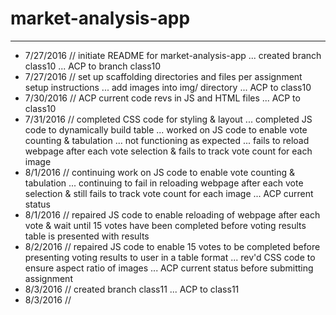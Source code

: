 # market-analysis-app
*************************
* 7/27/2016 // initiate README for market-analysis-app ... created branch class10 ... ACP to branch class10 <br/>
* 7/27/2016 // set up scaffolding directories and files per assignment setup instructions ... add images into img/ directory ... ACP to class10 <br/>
* 7/30/2016 // ACP current code revs in JS and HTML files ... ACP to class10 <br/>
* 7/31/2016 // completed CSS code for styling & layout ... completed JS code to dynamically build table ... worked on JS code to enable vote counting & tabulation ... not functioning as expected ... fails to reload webpage after each vote selection & fails to track vote count for each image <br/>
* 8/1/2016 // continuing work on JS code to enable vote counting & tabulation ... continuing to fail in reloading webpage after each vote selection & still fails to track vote count for each image ... ACP current status <br/>
* 8/1/2016 // repaired JS code to enable reloading of webpage after each vote & wait until 15 votes have been completed before voting results table is presented with results <br/>
* 8/2/2016 // repaired JS code to enable 15 votes to be completed before presenting voting results to user in a table format ... rev'd CSS code to ensure aspect ratio of images ... ACP current status before submitting assignment <br/>
* 8/3/2016 // created branch class11 ... ACP to class11 <br/>
* 8/3/2016 // 
